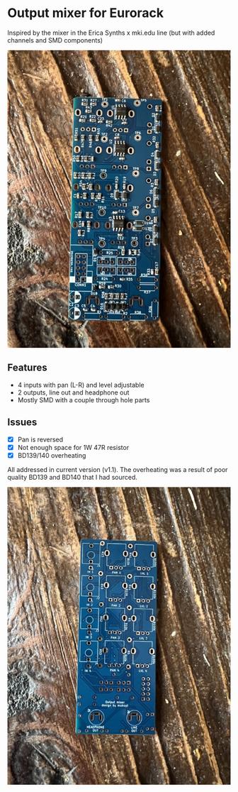 # Output mixer for Eurorack

Inspired by the mixer in the Erica Synths x mki.edu line (but with added channels and SMD components)

[![PCB back](img/pcb_back.jpeg "PCB back")](img/pcb_back.jpeg)

## Features
- 4 inputs with pan (L-R) and level adjustable
- 2 outputs, line out and headphone out
- Mostly SMD with a couple through hole parts

## Issues
- [x] Pan is reversed
- [x] Not enough space for 1W 47R resistor
- [x] BD139/140 overheating

All addressed in current version (v1.1). The overheating was a result of poor quality BD139 and BD140 that I had sourced. 

[![PCB front](img/pcb_front.jpeg "PCB front")](img/pcb_front.jpeg)
